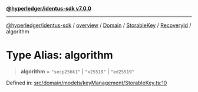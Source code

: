 [**@hyperledger/identus-sdk v7.0.0**](../../../../../../../../README.md)

***

[@hyperledger/identus-sdk](../../../../../../../../README.md) / [overview](../../../../../../../README.md) / [Domain](../../../../../README.md) / [StorableKey](../../../README.md) / [RecoveryId](../README.md) / algorithm

# Type Alias: algorithm

> **algorithm** = `"secp256k1"` \| `"x25519"` \| `"ed25519"`

Defined in: [src/domain/models/keyManagement/StorableKey.ts:10](https://github.com/hyperledger/identus-edge-agent-sdk-ts/blob/96423ee84b124a31ce63036d9d623d1cb73a13c2/src/domain/models/keyManagement/StorableKey.ts#L10)
